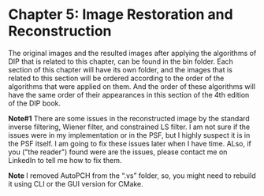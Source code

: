 # Chapter 5: Image Restoration and Reconstruction
The original images and the resulted images after applying the algorithms of DIP that is related to this chapter, can be found in the bin folder. Each section of this chapter will have its own folder, and the images that is related to this section will be ordered according to the order of the algorithms that were applied on them. And the order of these algorithms will have the same order of their appearances in this section of the 4th edition of the DIP book. 

**Note#1** There are some issues in the reconstructed image by the standard inverse filtering, Wiener filter, and constrained LS filter. I am not sure if the issues were in my implementation or in the PSF, but I highly suspect it is in the PSF itself. I am going to fix these issues later when I have time. ALso, if you ("the reader") found were are the issues, please contact me on LinkedIn to tell me how to fix them.

**Note** I removed AutoPCH from the “.vs” folder, so, you might need to rebuild it using CLI or the GUI version for CMake.
